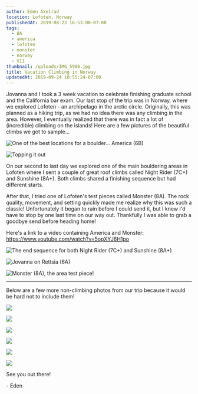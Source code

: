 ```yaml
---
author: Eden Axelrad
location: Lofoten, Norway
publishedAt: 2019-08-23 16:53:00-07:00
tags:
  - 8A
  - america
  - lofoten
  - monster
  - norway
  - V11
thumbnail: /uploads/IMG_5906.jpg
title: Vacation Climbing in Norway
updatedAt: 2019-09-24 10:55:24-07:00
---
```


Jovanna and I took a 3 week vacation to celebrate finishing graduate school and the California bar exam. Our last stop of the trip was in Norway, where we explored Lofoten - an archipelago in the arctic circle. Originally, this was planned as a hiking trip, as we had no idea there was any climbing in the area. However, I eventually realized that there was in fact a lot of (incredible) climbing on the islands! Here are a few pictures of the beautiful climbs we got to sample...

![One of the best locations for a boulder... America (6B)](/uploads/IMG_5906.jpg)

![Topping it out](/uploads/IMG_9580.jpg)

On our second to last day we explored one of the main bouldering areas in Lofoten where I sent a couple of great roof climbs called Night Rider (7C&#43;) and Sunshine (8A&#43;). Both climbs shared a finishing sequence but had different starts.

After that, I tried one of Lofoten's test pieces called Monster (8A). The rock quality, movement, and setting quickly made me realize why this was such a classic! Unfortunately it began to rain before I could send it, but I knew I'd have to stop by one last time on our way out. Thankfully I was able to grab a goodbye send before heading home!

Here's a link to a video containing America and Monster: <https://www.youtube.com/watch?v=5opXYJ6H1po>

![The end sequence for both Night Rider (7C+) and Sunshine (8A+)](/uploads/IMG_6065.jpg)

![Jovanna on Rettsia (6A)](/uploads/IMG_9565.jpg)

![Monster (8A), the area test piece!](/uploads/A5904E17-7F2C-4CF1-A27E-62A953A30CFD.JPG)

---

Below are a few more non-climbing photos from our trip because it would be hard not to include them!

![](/uploads/IMG_9280.jpg)

![](/uploads/IMG_9360.jpg)

![](/uploads/IMG_9385.jpg)

![](/uploads/IMG_9482.jpg)

![](/uploads/IMG_9578.jpg)

![](/uploads/IMG_9594.jpg)

See you out there!

\- Eden
